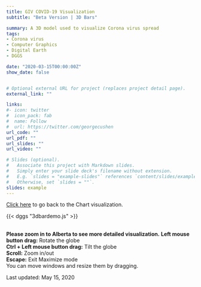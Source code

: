 ```yaml
---
title: GIV COVID-19 Visualization
subtitle: "Beta Version | 3D Bars"

summary: A 3D model used to visualize Corona virus spread 
tags:
- Corona virus
- Computer Graphics
- Digital Earth
- DGGS

date: "2020-03-15T00:00:00Z"
show_date: false


# Optional external URL for project (replaces project detail page).
external_link: ""

links:
#- icon: twitter
#  icon_pack: fab
#  name: Follow
#  url: https://twitter.com/georgecushen
url_code: ""
url_pdf: ""
url_slides: ""
url_video: ""

# Slides (optional).
#   Associate this project with Markdown slides.
#   Simply enter your slide deck's filename without extension.
#   E.g. `slides = "example-slides"` references `content/slides/example-slides.md`.
#   Otherwise, set `slides = ""`.
slides: example
---
```

[Click here](/project/corona-vis/) to go back to the Chart visualization.

{{< dggs "3dbardemo.js" >}}

\
**Please zoom in to Alberta to see more detailed visualization.**
**Left mouse button drag:** Rotate the globe\
**Ctrl + Left mouse button drag:** Tilt the globe\
**Scroll:** Zoom in/out\
**Escape:** Exit Maximize mode\
You can move windows and resize them by dragging.

Last updated: May 15, 2020

